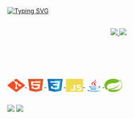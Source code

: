 [![Typing SVG](https://readme-typing-svg.herokuapp.com/?color=ffffff&size=35&center=true&vCenter=true&width=1000&lines=Oiii!+Eu+sou+a+Milleny;Tenho+19+anos;Curso+análise+e+desenvolvimento+de+sistemas;Seja+Bem-vindo!+:%29)](https://git.io/typing-svg)

<br>

<div align="center">
  <a href="https://github.com/milleny27">
  <img height="180em" src="https://github-readme-stats.vercel.app/api?username=Milleny27&show_icons=true&theme=dracula&include_all_commits=true&count_private=true"/>
  <img height="180em" src="https://github-readme-stats.vercel.app/api/top-langs/?username=Milleny27&layout=compact&langs_count=7&theme=dracula"/>
</div>
  
  <br><br>
  
<!--![Contribution](https://activity-graph.herokuapp.com/graph?username=Milleny27&theme=dracula&hide_border=true&area=true)-->
  
 <br>
  
<div style="display: inline_block"><br>
  <img align="center" alt="Mi-Github" height="30" width="40" src="https://raw.githubusercontent.com/devicons/devicon/master/icons/git/git-original.svg"> 
  <img align="center" alt="Mi-HTML" height="30" width="40" src="https://raw.githubusercontent.com/devicons/devicon/master/icons/html5/html5-original.svg">
  <img align="center" alt="Mi-CSS" height="30" width="40" src="https://raw.githubusercontent.com/devicons/devicon/master/icons/css3/css3-original.svg">
  <img align="center" alt="Mi-Js" height="30" width="40" src="https://raw.githubusercontent.com/devicons/devicon/master/icons/javascript/javascript-plain.svg">
  <img align="center" alt="Mi-Js" height="30" width="40" src="https://raw.githubusercontent.com/devicons/devicon/master/icons/java/java-original.svg">
  <img align="center" alt="Mi-Js" height="30" width="40" src="https://raw.githubusercontent.com/devicons/devicon/master/icons/spring/spring-original.svg">
</div>

   ##
 
<div> 
 <!--<a href="https://discord.gg/wagxzStdcR" target="_blank"><img src="https://img.shields.io/badge/Discord-7289DA?style=for-the-badge&logo=discord&logoColor=white" target="_blank"></a> -->
  <a href = "mailto:ellenmilleny@gmail.com"><img src="https://img.shields.io/badge/-Gmail-%23333?style=for-the-badge&logo=gmail&logoColor=white" target="_blank"></a>
  <a href="https://www.linkedin.com/in/millenyellen" target="_blank"><img src="https://img.shields.io/badge/-LinkedIn-%230077B5?style=for-the-badge&logo=linkedin&logoColor=white" target="_blank"></a>  
</div>
